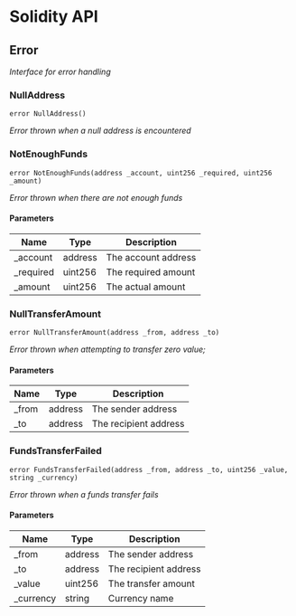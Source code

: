 # Solidity API

## Error

_Interface for error handling_

### NullAddress

```solidity
error NullAddress()
```

_Error thrown when a null address is encountered_

### NotEnoughFunds

```solidity
error NotEnoughFunds(address _account, uint256 _required, uint256 _amount)
```

_Error thrown when there are not enough funds_

#### Parameters

| Name | Type | Description |
| ---- | ---- | ----------- |
| _account | address | The account address |
| _required | uint256 | The required amount |
| _amount | uint256 | The actual amount |

### NullTransferAmount

```solidity
error NullTransferAmount(address _from, address _to)
```

_Error thrown when attempting to transfer zero value;_

#### Parameters

| Name | Type | Description |
| ---- | ---- | ----------- |
| _from | address | The sender address |
| _to | address | The recipient address |

### FundsTransferFailed

```solidity
error FundsTransferFailed(address _from, address _to, uint256 _value, string _currency)
```

_Error thrown  when a funds transfer fails_

#### Parameters

| Name | Type | Description |
| ---- | ---- | ----------- |
| _from | address | The sender address |
| _to | address | The recipient address |
| _value | uint256 | The transfer amount |
| _currency | string | Currency name |

